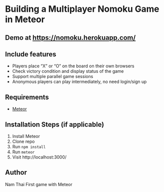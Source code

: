 # Building a Multiplayer Nomoku Game in Meteor

## Demo at https://nomoku.herokuapp.com/

## Include features

* Players place “X” or “O” on the board on their own browsers
* Check victory condition and display status of the game
* Support multiple parallel game sessions
* Anonymous players can play intermediately, no need login/sign up

## Requirements

* [Meteor](https://www.meteor.com/install)

## Installation Steps (if applicable)

1. Install Meteor
2. Clone repo
3. Run `npm install`
4. Run `meteor`
5. Visit http://localhost:3000/

## Author
Nam Thai
First game with Meteor